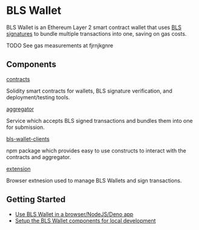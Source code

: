 # BLS Wallet

BLS Wallet is an Ethereum Layer 2 smart contract wallet that uses [BLS signatures](https://en.wikipedia.org/wiki/BLS_digital_signature) to bundle multiple transactions into one, saving on gas costs.

TODO 
See gas measurements at fjrnjkgnre

## Components

[contracts](./contracts/)

Solidity smart contracts for wallets, BLS signature verification, and deployment/testing tools.

[aggregator](./aggregator/)

Service which accepts BLS signed transactions and bundles them into one for submission.

[bls-wallet-clients](./contracts/clients/)

npm package which provides easy to use constructs to interact with the contracts and aggregator.

[extension](./extension/) 

Browser extnesion used to manage BLS Wallets and sign transactions.

## Getting Started

- [Use BLS Wallet in a browser/NodeJS/Deno app](./docs/use_bls_wallet_clients.md)
- [Setup the BLS Wallet components for local development](./docs/local_development.md)
